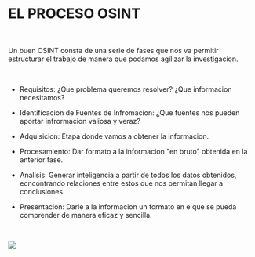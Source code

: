 # EL PROCESO OSINT #

<br>

Un buen OSINT consta de una serie de fases que nos va permitir estructurar el trabajo de manera que podamos agilizar la investigacion.

<br>

* Requisitos: ¿Que problema queremos resolver? ¿Que informacion necesitamos?

* Identificacion de Fuentes de Infromacion: ¿Que fuentes nos pueden aportar infrormacion valiosa y veraz?

* Adquisicion: Etapa donde vamos a obtener la informacion.

* Procesamiento: Dar formato a la informacion "en bruto" obtenida en la anterior fase.

* Analisis: Generar inteligencia a partir de todos los datos obtenidos, ecncontrando relaciones entre estos que nos permitan llegar a conclusiones.

* Presentacion: Darle a la informacion un formato en e que se pueda comprender de manera eficaz y sencilla.

<br>

![](https://i0.wp.com/derechodelared.com/wp-content/uploads/2021/03/fases-OSINT.png?w=463&ssl=1)